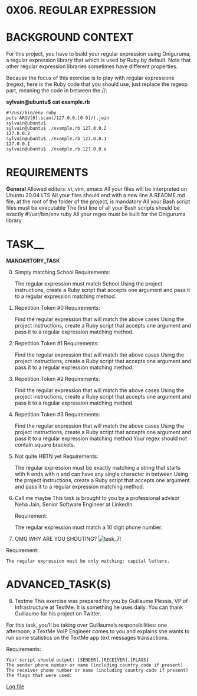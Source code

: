 # 0X06. REGULAR EXPRESSION

# BACKGROUND CONTEXT

For this project, you have to build your regular expression using Oniguruma, a regular expression library that which is used by Ruby by default. Note that other regular expression libraries sometimes have different properties.

Because the focus of this exercise is to play with regular expressions (regex), here is the Ruby code that you should use, just replace the regexp part, meaning the code in between the //:

**sylvain@ubuntu$ cat example.rb**

    #!/usr/bin/env ruby
    puts ARGV[0].scan(/127.0.0.[0-9]/).join
    sylvain@ubuntu$
    sylvain@ubuntu$ ./example.rb 127.0.0.2
    127.0.0.2
    sylvain@ubuntu$ ./example.rb 127.0.0.1
    127.0.0.1
    sylvain@ubuntu$ ./example.rb 127.0.0.a

# REQUIREMENTS

**General**
    Allowed editors: vi, vim, emacs
    All your files will be interpreted on Ubuntu 20.04 LTS
    All your files should end with a new line
    A README.md file, at the root of the folder of the project, is mandatory
    All your Bash script files must be executable
    The first line of all your Bash scripts should be exactly #!/usr/bin/env ruby
    All your regex must be built for the Oniguruma library

# TASK__
**MANDARTORY_TASK**

0. Simply matching School
Requirements:

    The regular expression must match School
    Using the project instructions, create a Ruby script that accepts one argument and pass it to a regular expression matching method.

1. Repetition Token #0
Requirements:

    Find the regular expression that will match the above cases
    Using the project instructions, create a Ruby script that accepts one argument and pass it to a regular expression matching method.

2. Repetition Token #1
Requirements:

    Find the regular expression that will match the above cases
    Using the project instructions, create a Ruby script that accepts one argument and pass it to a regular expression matching method.

3. Repetition Token #2
Requirements:

    Find the regular expression that will match the above cases
    Using the project instructions, create a Ruby script that accepts one argument and pass it to a regular expression matching method.

4. Repetition Token #3
Requirements:

    Find the regular expression that will match the above cases
    Using the project instructions, create a Ruby script that accepts one argument and pass it to a regular expression matching method
    Your regex should not contain square brackets.

5. Not quite HBTN yet
Requirements:

    The regular expression must be exactly matching a string that starts with h ends with n and can have any single character in between
    Using the project instructions, create a Ruby script that accepts one argument and pass it to a regular expression matching method.

6. Call me maybe
This task is brought to you by a professional advisor Neha Jain, Senior Software Engineer at LinkedIn.

    Requirement:

    The regular expression must match a 10 digit phone number.

7. OMG WHY ARE YOU SHOUTING?
    ![task_7!](https://intranet.alxswe.com/images/contents/sysadmin/projects/78/shouting.jpg)

Requirement:

    The regular expression must be only matching: capital letters.

# ADVANCED_TASK(S)

8. Textme
This exercise was prepared for you by Guillaume Plessis, VP of Infrastructure at TextMe. It is something he uses daily. You can thank Guillaume for his project on Twitter.

For this task, you’ll be taking over Guillaume’s responsibilities: one afternoon, a TextMe VoIP Engineer comes to you and explains she wants to run some statistics on the TextMe app text messages transactions.

Requirements:

    Your script should output: [SENDER],[RECEIVER],[FLAGS]
    The sender phone number or name (including country code if present)
    The receiver phone number or name (including country code if present)
    The flags that were used:
[Log file](../../../Downloads/text_messages.log)